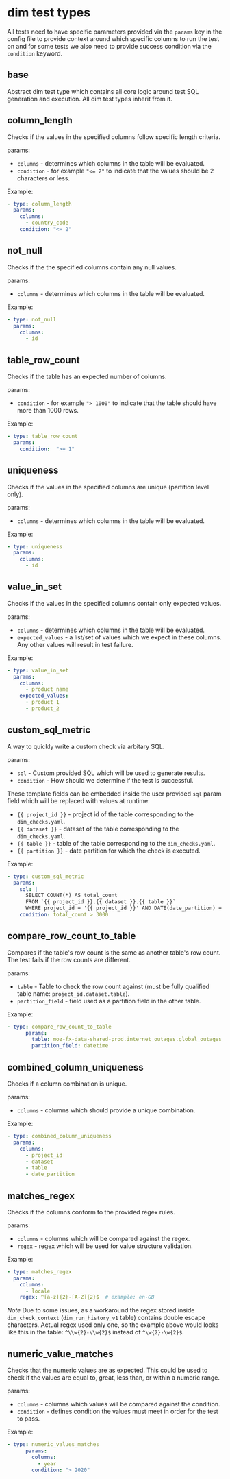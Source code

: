 # dim test types

All tests need to have specific parameters provided via the `params` key in the config file to provide context around which specific columns to run the test on and for some tests we also need to provide success condition via the `condition` keyword.

## base

Abstract dim test type which contains all core logic around test SQL generation and execution. All dim test types inherit from it.

## column_length

Checks if the values in the specified columns follow specific length criteria.

params:

- `columns` - determines which columns in the table will be evaluated.
- `condition` - for example `"<= 2"` to indicate that the values should be 2 characters or less.

Example:

```yaml
- type: column_length
  params:
    columns:
      - country_code
    condition: "<= 2"
```

## not_null

Checks if the the specified columns contain any null values.

params:

- `columns` - determines which columns in the table will be evaluated.

Example:

```yaml
- type: not_null
  params:
    columns:
      - id
```

## table_row_count

Checks if the table has an expected number of columns.

params:

- `condition` - for example `"> 1000"` to indicate that the table should have more than 1000 rows.

Example:

```yaml
- type: table_row_count
  params:
    condition:  ">= 1"
```

## uniqueness

Checks if the values in the specified columns are unique (partition level only).

params:

- `columns` - determines which columns in the table will be evaluated.

Example:

```yaml
- type: uniqueness
  params:
    columns:
      - id
```

## value_in_set

Checks if the values in the specified columns contain only expected values.

params:

- `columns` - determines which columns in the table will be evaluated.
- `expected_values` - a list/set of values which we expect in these columns. Any other values will result in test failure.

Example:

```yaml
- type: value_in_set
  params:
    columns:
      - product_name
    expected_values:
      - product_1
      - product_2
```

## custom_sql_metric

A way to quickly write a custom check via arbitary SQL.

params:

- `sql` - Custom provided SQL which will be used to generate results.
- `condition` - How should we determine if the test is successful.

These template fields can be embedded inside the user provided `sql` param field which will be replaced with values at runtime:

- `{{ project_id }}` - project id of the table corresponding to the `dim_checks.yaml`.
- `{{ dataset }}` - dataset of the table corresponding to the `dim_checks.yaml`.
- `{{ table }}` - table of the table corresponding to the `dim_checks.yaml`.
- `{{ partition }}` - date partition for which the check is executed.

Example:

```yaml
- type: custom_sql_metric
  params:
    sql: |
      SELECT COUNT(*) AS total_count
      FROM `{{ project_id }}.{{ dataset }}.{{ table }}`
      WHERE project_id = '{{ project_id }}' AND DATE(date_partition) = '{{ partition }}'
    condition: total_count > 3000
```

## compare_row_count_to_table

Compares if the table's row count is the same as another table's row count. The test fails if the row counts are different.

params:
- `table` - Table to check the row count against (must be fully qualified table name: `project_id.dataset.table`).
- `partition_field` - field used as a partition field in the other table.

Example:

```yaml
- type: compare_row_count_to_table
      params:
        table: moz-fx-data-shared-prod.internet_outages.global_outages_v1
        partition_field: datetime
```

## combined_column_uniqueness

Checks if a column combination is unique.

params:
- `columns` - columns which should provide a unique combination.

Example:

```yaml
- type: combined_column_uniqueness
  params:
    columns:
      - project_id
      - dataset
      - table
      - date_partition
```

## matches_regex

Checks if the columns conform to the provided regex rules.

params:
- `columns` - columns which will be compared against the regex.
- `regex` - regex which will be used for value structure validation.


Example:

```yaml
- type: matches_regex
  params:
    columns:
      - locale
    regex: ^[a-z]{2}-[A-Z]{2}$  # example: en-GB
```

_Note_ Due to some issues, as a workaround the regex stored inside `dim_check_context` (`dim_run_history_v1` table) contains double escape characters. Actual regex used only one, so the example above would looks like this in the table: `^\\w{2}-\\w{2}$` instead of `^\w{2}-\w{2}$`.

## numeric_value_matches

Checks that the numeric values are as expected. This could be used to check if the values are equal to, great, less than, or within a numeric range.

params:
- `columns` - columns which values will be compared against the condition.
- `condition` - defines condition the values must meet in order for the test to pass.

Example:

```yaml
- type: numeric_values_matches
      params:
        columns:
          - year
        condition: "> 2020"
```
